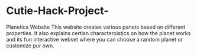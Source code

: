 # Cutie-Hack-Project-
Planetica Website 
This website creates various panets based on different properties. It also explains certian characteroistics on how the planet works and its fun interactive webset where you can choose a random planet or customize pur own. 
